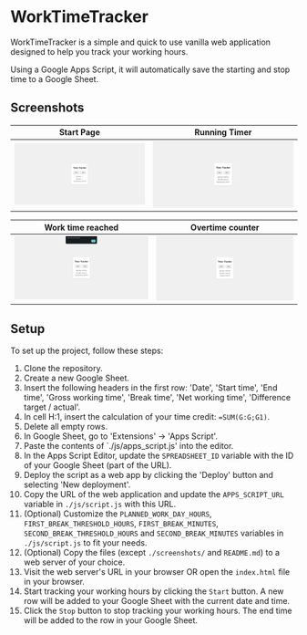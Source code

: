 # WorkTimeTracker

WorkTimeTracker is a simple and quick to use vanilla web application designed to help you track your working hours.

Using a Google Apps Script, it will automatically save the starting and stop time to a Google Sheet.

## Screenshots

| Start Page                         | Running Timer                              |
| ---------------------------------- | ------------------------------------------ |
| ![start view](./screenshots/1.png) | ![timer running view](./screenshots/2.png) |

| Work time reached                           | Overtime counter                         |
| ------------------------------------------- | ---------------------------------------- |
| ![work time fulfilled](./screenshots/3.png) | ![overtime tracker](./screenshots/4.png) |

## Setup

To set up the project, follow these steps:

1. Clone the repository.
2. Create a new Google Sheet.
3. Insert the following headers in the first row: 'Date', 'Start time', 'End time', 'Gross working time', 'Break time', 'Net working time', 'Difference target / actual'.
4. In cell H:1, insert the calculation of your time credit: `=SUM(G:G;G1)`.
5. Delete all empty rows.
6. In Google Sheet, go to 'Extensions' -> 'Apps Script'.
7. Paste the contents of `./js/apps_script.js' into the editor.
8. In the Apps Script Editor, update the `SPREADSHEET_ID` variable with the ID of your Google Sheet (part of the URL).
9. Deploy the script as a web app by clicking the 'Deploy' button and selecting 'New deployment'.
10. Copy the URL of the web application and update the `APPS_SCRIPT_URL` variable in `./js/script.js` with this URL.
11. (Optional) Customize the `PLANNED_WORK_DAY_HOURS`, `FIRST_BREAK_THRESHOLD_HOURS`, `FIRST_BREAK_MINUTES`, `SECOND_BREAK_THRESHOLD_HOURS` and `SECOND_BREAK_MINUTES` variables in `./js/script.js` to fit your needs.
12. (Optional) Copy the files (except `./screenshots/` and `README.md`) to a web server of your choice.
13. Visit the web server's URL in your browser OR open the `index.html` file in your browser.
14. Start tracking your working hours by clicking the `Start` button. A new row will be added to your Google Sheet with the current date and time.
15. Click the `Stop` button to stop tracking your working hours. The end time will be added to the row in your Google Sheet.
